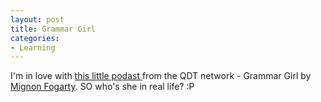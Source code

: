 ```yaml
---
layout: post
title: Grammar Girl
categories:
- Learning
---
```



I'm in love with [this little podast ](http://grammar.quickanddirtytips.com/)from the QDT network - Grammar Girl by [Mignon Fogarty](http://grammar.quickanddirtytips.com/About.aspx). SO who's she in real life? :P
